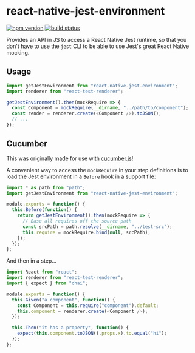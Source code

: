 # react-native-jest-environment

[![npm version](https://badge.fury.io/js/react-native-jest-environment.svg)](https://www.npmjs.com/package/react-native-jest-environment)
[![build status](https://api.travis-ci.org/dingbat/react-native-jest-environment.svg)](https://travis-ci.org/dingbat/react-native-jest-environment)

Provides an API in JS to access a React Native Jest runtime, so that you don't
have to use the `jest` CLI to be able to use Jest's great React Native mocking.

## Usage

```js
import getJestEnvironment from "react-native-jest-environment";
import renderer from "react-test-renderer";

getJestEnvironment().then(mockRequire => {
  const Component = mockRequire(__dirname, "../path/to/component");
  const render = renderer.create(<Component />).toJSON();
  // ...
});
```

## Cucumber

This was originally made for use with
[cucumber.js](https://github.com/cucumber/cucumber-js)!

A convenient way to access the `mockRequire` in your step definitions is to
load the Jest environment in a `Before` hook in a support file:

```js
import * as path from "path";
import getJestEnvironment from "react-native-jest-environment";

module.exports = function() {
  this.Before(function() {
    return getJestEnvironment().then(mockRequire => {
      // Base all requires off the source path
      const srcPath = path.resolve(__dirname, "../test-src");
      this.require = mockRequire.bind(null, srcPath);
    });
  });
};
```

And then in a step...

```js
import React from "react";
import renderer from "react-test-renderer";
import { expect } from "chai";

module.exports = function() {
  this.Given("a component", function() {
    const Component = this.require("component").default;
    this.component = renderer.create(<Component />);
  });

  this.Then("it has a property", function() {
    expect(this.component.toJSON().props.x).to.equal("hi");
  });
};
```
